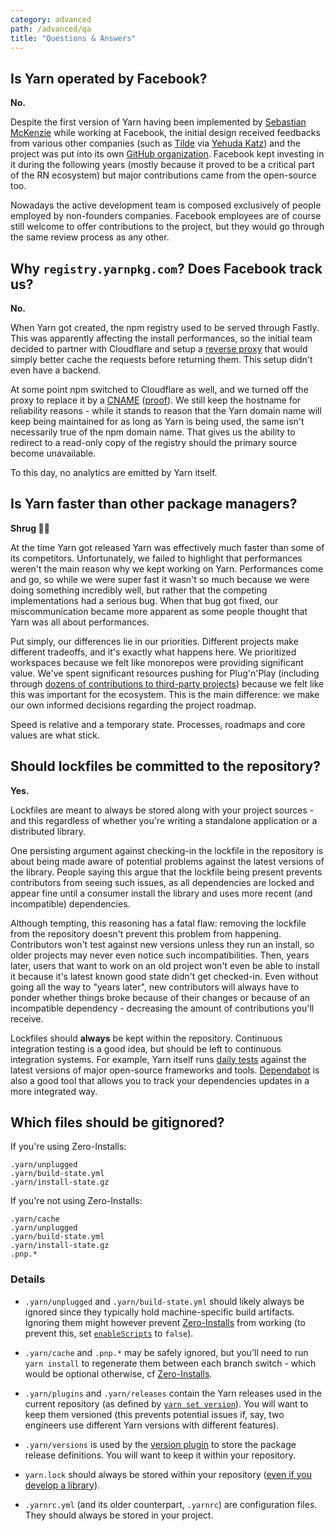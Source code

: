```yaml
---
category: advanced
path: /advanced/qa
title: "Questions & Answers"
---
```


## Is Yarn operated by Facebook?

**No.**

Despite the first version of Yarn having been implemented by [Sebastian McKenzie](https://twitter.com/sebmck) while working at Facebook, the initial design received feedbacks from various other companies (such as [Tilde](https://www.tilde.io) via [Yehuda Katz](https://yehudakatz.com/2016/10/11/im-excited-to-work-on-yarn-the-new-js-package-manager-2/)) and the project was put into its own [GitHub organization](https://github.com/yarnpkg). Facebook kept investing in it during the following years (mostly because it proved to be a critical part of the RN ecosystem) but major contributions came from the open-source too.

Nowadays the active development team is composed exclusively of people employed by non-founders companies. Facebook employees are of course still welcome to offer contributions to the project, but they would go through the same review process as any other.

## Why `registry.yarnpkg.com`? Does Facebook track us?

**No.**

When Yarn got created, the npm registry used to be served through Fastly. This was apparently affecting the install performances, so the initial team decided to partner with Cloudflare and setup a [reverse proxy](https://en.wikipedia.org/wiki/Reverse_proxy) that would simply better cache the requests before returning them. This setup didn't even have a backend.

At some point npm switched to Cloudflare as well, and we turned off the proxy to replace it by a [CNAME](https://en.wikipedia.org/wiki/CNAME_record) ([proof](https://toolbox.googleapps.com/apps/dig/#CNAME/registry.yarnpkg.com)). We still keep the hostname for reliability reasons - while it stands to reason that the Yarn domain name will keep being maintained for as long as Yarn is being used, the same isn't necessarily true of the npm domain name. That gives us the ability to redirect to a read-only copy of the registry should the primary source become unavailable.

To this day, no analytics are emitted by Yarn itself.

## Is Yarn faster than other package managers?

**Shrug 🤷‍♀️**

At the time Yarn got released Yarn was effectively much faster than some of its competitors. Unfortunately, we failed to highlight that performances weren't the main reason why we kept working on Yarn. Performances come and go, so while we were super fast it wasn't so much because we were doing something incredibly well, but rather that the competing implementations had a serious bug. When that bug got fixed, our miscommunication became more apparent as some people thought that Yarn was all about performances.

Put simply, our differences lie in our priorities. Different projects make different tradeoffs, and it's exactly what happens here. We prioritized workspaces because we felt like monorepos were providing significant value. We've spent significant resources pushing for Plug'n'Play (including through [dozens of contributions to third-party projects](https://github.com/pulls?utf8=%E2%9C%93&q=is%3Apr+author%3Aarcanis+archived%3Afalse+is%3Aclosed+pnp+-user%3Ayarnpkg+)) because we felt like this was important for the ecosystem. This is the main difference: we make our own informed decisions regarding the project roadmap.

Speed is relative and a temporary state. Processes, roadmaps and core values are what stick.

## Should lockfiles be committed to the repository?

**Yes.**

Lockfiles are meant to always be stored along with your project sources - and this regardless of whether you're writing a standalone application or a distributed library.

One persisting argument against checking-in the lockfile in the repository is about being made aware of potential problems against the latest versions of the library. People saying this argue that the lockfile being present prevents contributors from seeing such issues, as all dependencies are locked and appear fine until a consumer install the library and uses more recent (and incompatible) dependencies.

Although tempting, this reasoning has a fatal flaw: removing the lockfile from the repository doesn't prevent this problem from happening. Contributors won't test against new versions unless they run an install, so older projects may never even notice such incompatibilities. Then, years later, users that want to work on an old project won't even be able to install it because it's latest known good state didn't get checked-in. Even without going all the way to "years later", new contributors will always have to ponder whether things broke because of their changes or because of an incompatible dependency - decreasing the amount of contributions you'll receive.

Lockfiles should **always** be kept within the repository. Continuous integration testing is a good idea, but should be left to continuous integration systems. For example, Yarn itself runs [daily tests](https://github.com/yarnpkg/berry#current-status) against the latest versions of major open-source frameworks and tools. [Dependabot](https://dependabot.com/#how-it-works) is also a good tool that allows you to track your dependencies updates in a more integrated way.

## Which files should be gitignored?

If you're using Zero-Installs:

```gitignore
.yarn/unplugged
.yarn/build-state.yml
.yarn/install-state.gz
```

If you're not using Zero-Installs:

```gitignore
.yarn/cache
.yarn/unplugged
.yarn/build-state.yml
.yarn/install-state.gz
.pnp.*
```

### Details

- `.yarn/unplugged` and `.yarn/build-state.yml` should likely always be ignored since they typically hold machine-specific build artifacts. Ignoring them might however prevent [Zero-Installs](https://yarnpkg.com/features/zero-installs) from working (to prevent this, set [`enableScripts`](/configuration/yarnrc#enableScripts) to `false`).

- `.yarn/cache` and `.pnp.*` may be safely ignored, but you'll need to run `yarn install` to regenerate them between each branch switch - which would be optional otherwise, cf [Zero-Installs](/features/zero-installs).

- `.yarn/plugins` and `.yarn/releases` contain the Yarn releases used in the current repository (as defined by [`yarn set version`](/cli/set/version)). You will want to keep them versioned (this prevents potential issues if, say, two engineers use different Yarn versions with different features).

- `.yarn/versions` is used by the [version plugin](/features/release-workflow) to store the package release definitions. You will want to keep it within your repository.

- `yarn.lock` should always be stored within your repository ([even if you develop a library](#should-lockfiles-be-committed-to-the-repository)).

- `.yarnrc.yml` (and its older counterpart, `.yarnrc`) are configuration files. They should always be stored in your project.
